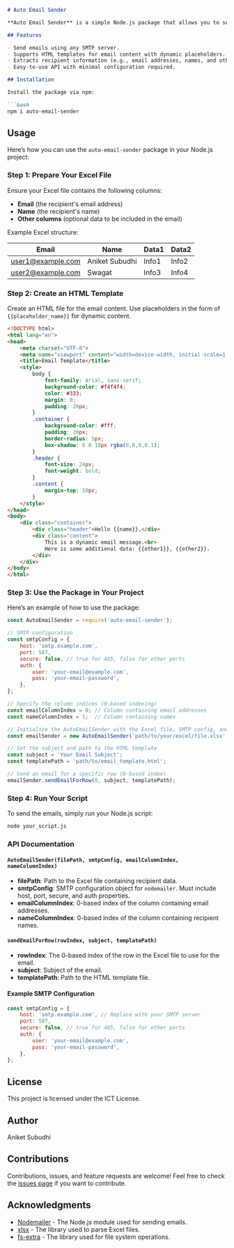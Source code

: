 ```markdown
# Auto Email Sender

**Auto Email Sender** is a simple Node.js package that allows you to send emails using an SMTP server. It supports sending emails with customizable HTML content and data extracted from an Excel sheet. This package is ideal for bulk email sending where email content is dynamic and personalized for each recipient.

## Features

- Send emails using any SMTP server.
- Supports HTML templates for email content with dynamic placeholders.
- Extracts recipient information (e.g., email addresses, names, and other data) from an Excel sheet.
- Easy-to-use API with minimal configuration required.

## Installation

Install the package via npm:

```bash
npm i auto-email-sender
```

## Usage

Here’s how you can use the `auto-email-sender` package in your Node.js project:

### Step 1: Prepare Your Excel File

Ensure your Excel file contains the following columns:
- **Email** (the recipient's email address)
- **Name** (the recipient's name)
- **Other columns** (optional data to be included in the email)

Example Excel structure:

| Email               | Name      | Data1 | Data2 |
|---------------------|-----------|-------|-------|
| user1@example.com    | Aniket Subudhi  | Info1 | Info2 |
| user2@example.com    | Swagat| Info3 | Info4 |

### Step 2: Create an HTML Template

Create an HTML file for the email content. Use placeholders in the form of `{{placeholder_name}}` for dynamic content.

```html
<!DOCTYPE html>
<html lang="en">
<head>
    <meta charset="UTF-8">
    <meta name="viewport" content="width=device-width, initial-scale=1.0">
    <title>Email Template</title>
    <style>
        body {
            font-family: Arial, sans-serif;
            background-color: #f4f4f4;
            color: #333;
            margin: 0;
            padding: 20px;
        }
        .container {
            background-color: #fff;
            padding: 20px;
            border-radius: 5px;
            box-shadow: 0 0 10px rgba(0,0,0,0.1);
        }
        .header {
            font-size: 24px;
            font-weight: bold;
        }
        .content {
            margin-top: 10px;
        }
    </style>
</head>
<body>
    <div class="container">
        <div class="header">Hello {{name}},</div>
        <div class="content">
            This is a dynamic email message.<br>
            Here is some additional data: {{other1}}, {{other2}}.
        </div>
    </div>
</body>
</html>
```

### Step 3: Use the Package in Your Project

Here’s an example of how to use the package:

```javascript
const AutoEmailSender = require('auto-email-sender');

// SMTP configuration
const smtpConfig = {
    host: 'smtp.example.com',
    port: 587,
    secure: false, // true for 465, false for other ports
    auth: {
        user: 'your-email@example.com',
        pass: 'your-email-password',
    },
};

// Specify the column indices (0-based indexing)
const emailColumnIndex = 0; // Column containing email addresses
const nameColumnIndex = 1;  // Column containing names

// Initialize the AutoEmailSender with the Excel file, SMTP config, and column indices
const emailSender = new AutoEmailSender('path/to/your/excel/file.xlsx', smtpConfig, emailColumnIndex, nameColumnIndex);

// Set the subject and path to the HTML template
const subject = 'Your Email Subject';
const templatePath = 'path/to/email_template.html';

// Send an email for a specific row (0-based index)
emailSender.sendEmailForRow(0, subject, templatePath);
```

### Step 4: Run Your Script

To send the emails, simply run your Node.js script:

```bash
node your_script.js
```

### API Documentation

#### `AutoEmailSender(filePath, smtpConfig, emailColumnIndex, nameColumnIndex)`

- **filePath**: Path to the Excel file containing recipient data.
- **smtpConfig**: SMTP configuration object for `nodemailer`. Must include host, port, secure, and auth properties.
- **emailColumnIndex**: 0-based index of the column containing email addresses.
- **nameColumnIndex**: 0-based index of the column containing recipient names.

#### `sendEmailForRow(rowIndex, subject, templatePath)`

- **rowIndex**: The 0-based index of the row in the Excel file to use for the email.
- **subject**: Subject of the email.
- **templatePath**: Path to the HTML template file.

#### Example SMTP Configuration

```javascript
const smtpConfig = {
    host: 'smtp.example.com', // Replace with your SMTP server
    port: 587,
    secure: false, // true for 465, false for other ports
    auth: {
        user: 'your-email@example.com',
        pass: 'your-email-password',
    },
};
```

## License

This project is licensed under the ICT License.

## Author

Aniket Subudhi

## Contributions

Contributions, issues, and feature requests are welcome! Feel free to check the [issues page](https://github.com/Aniket-Subudh1/auto-email-sender.git) if you want to contribute.

## Acknowledgments

- [Nodemailer](https://nodemailer.com/) - The Node.js module used for sending emails.
- [xlsx](https://github.com/SheetJS/sheetjs) - The library used to parse Excel files.
- [fs-extra](https://github.com/jprichardson/node-fs-extra) - The library used for file system operations.
```
